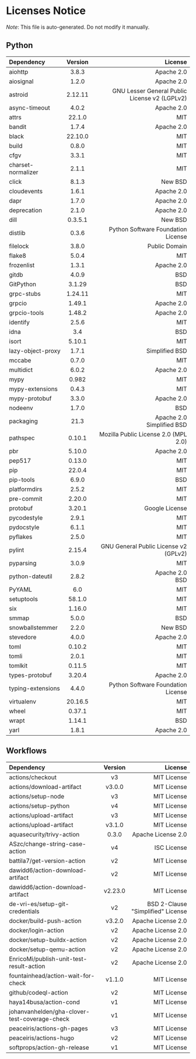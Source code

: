 # Licenses Notice
*Note*: This file is auto-generated. Do not modify it manually.
## Python
| Dependency | Version | License |
|:-----------|:-------:|--------:|
|aiohttp|3.8.3|Apache 2.0|
|aiosignal|1.2.0|Apache 2.0|
|astroid|2.12.11|GNU Lesser General Public License v2 (LGPLv2)|
|async-timeout|4.0.2|Apache 2.0|
|attrs|22.1.0|MIT|
|bandit|1.7.4|Apache 2.0|
|black|22.10.0|MIT|
|build|0.8.0|MIT|
|cfgv|3.3.1|MIT|
|charset-normalizer|2.1.1|MIT|
|click|8.1.3|New BSD|
|cloudevents|1.6.1|Apache 2.0|
|dapr|1.7.0|Apache 2.0|
|deprecation|2.1.0|Apache 2.0|
|dill|0.3.5.1|New BSD|
|distlib|0.3.6|Python Software Foundation License|
|filelock|3.8.0|Public Domain|
|flake8|5.0.4|MIT|
|frozenlist|1.3.1|Apache 2.0|
|gitdb|4.0.9|BSD|
|GitPython|3.1.29|BSD|
|grpc-stubs|1.24.11|MIT|
|grpcio|1.49.1|Apache 2.0|
|grpcio-tools|1.48.2|Apache 2.0|
|identify|2.5.6|MIT|
|idna|3.4|BSD|
|isort|5.10.1|MIT|
|lazy-object-proxy|1.7.1|Simplified BSD|
|mccabe|0.7.0|MIT|
|multidict|6.0.2|Apache 2.0|
|mypy|0.982|MIT|
|mypy-extensions|0.4.3|MIT|
|mypy-protobuf|3.3.0|Apache 2.0|
|nodeenv|1.7.0|BSD|
|packaging|21.3|Apache 2.0<br/>Simplified BSD|
|pathspec|0.10.1|Mozilla Public License 2.0 (MPL 2.0)|
|pbr|5.10.0|Apache 2.0|
|pep517|0.13.0|MIT|
|pip|22.0.4|MIT|
|pip-tools|6.9.0|BSD|
|platformdirs|2.5.2|MIT|
|pre-commit|2.20.0|MIT|
|protobuf|3.20.1|Google License|
|pycodestyle|2.9.1|MIT|
|pydocstyle|6.1.1|MIT|
|pyflakes|2.5.0|MIT|
|pylint|2.15.4|GNU General Public License v2 (GPLv2)|
|pyparsing|3.0.9|MIT|
|python-dateutil|2.8.2|Apache 2.0<br/>BSD|
|PyYAML|6.0|MIT|
|setuptools|58.1.0|MIT|
|six|1.16.0|MIT|
|smmap|5.0.0|BSD|
|snowballstemmer|2.2.0|New BSD|
|stevedore|4.0.0|Apache 2.0|
|toml|0.10.2|MIT|
|tomli|2.0.1|MIT|
|tomlkit|0.11.5|MIT|
|types-protobuf|3.20.4|Apache 2.0|
|typing-extensions|4.4.0|Python Software Foundation License|
|virtualenv|20.16.5|MIT|
|wheel|0.37.1|MIT|
|wrapt|1.14.1|BSD|
|yarl|1.8.1|Apache 2.0|
## Workflows
| Dependency | Version | License |
|:-----------|:-------:|--------:|
|actions/checkout|v3|MIT License|
|actions/download-artifact|v3.0.0|MIT License|
|actions/setup-node|v3|MIT License|
|actions/setup-python|v4|MIT License|
|actions/upload-artifact|v3|MIT License|
|actions/upload-artifact|v3.1.0|MIT License|
|aquasecurity/trivy-action|0.3.0|Apache License 2.0|
|ASzc/change-string-case-action|v4|ISC License|
|battila7/get-version-action|v2|MIT License|
|dawidd6/action-download-artifact|v2|MIT License|
|dawidd6/action-download-artifact|v2.23.0|MIT License|
|de-vri-es/setup-git-credentials|v2|BSD 2-Clause "Simplified" License|
|docker/build-push-action|v3.2.0|Apache License 2.0|
|docker/login-action|v2|Apache License 2.0|
|docker/setup-buildx-action|v2|Apache License 2.0|
|docker/setup-qemu-action|v2|Apache License 2.0|
|EnricoMi/publish-unit-test-result-action|v2|Apache License 2.0|
|fountainhead/action-wait-for-check|v1.1.0|MIT License|
|github/codeql-action|v2|MIT License|
|haya14busa/action-cond|v1|MIT License|
|johanvanhelden/gha-clover-test-coverage-check|v1|MIT License|
|peaceiris/actions-gh-pages|v3|MIT License|
|peaceiris/actions-hugo|v2|MIT License|
|softprops/action-gh-release|v1|MIT License|
